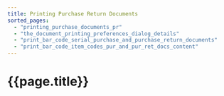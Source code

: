 ```yaml
---
title: Printing Purchase Return Documents
sorted_pages:
  - "printing_purchase_documents_pr"
  - "the_document_printing_preferences_dialog_details"
  - "print_bar_code_serial_purchase_and_purchase_return_documents"
  - "print_bar_code_item_codes_pur_and_pur_ret_docs_content"
---
```

# {{page.title}}
